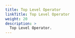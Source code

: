 ```yaml
---
title: Top Level Operator
linkTitle: Top Level Operator
weight: 20
description: >
  Top Level Operator.
---
```


